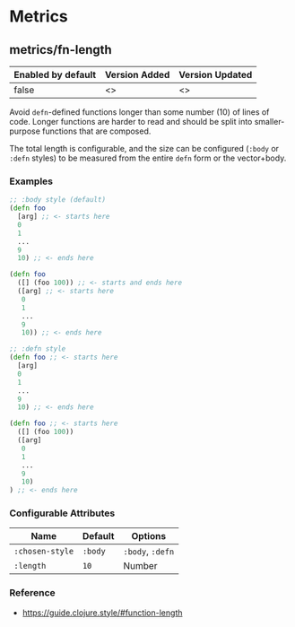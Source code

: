 # Metrics

## metrics/fn-length

| Enabled by default | Version Added | Version Updated |
| ------------------ | ------------- | --------------- |
| false              | <<next>>      | <<next>>        |

Avoid `defn`-defined functions longer than some number (10) of lines of code. Longer functions are harder to read and should be split into smaller-purpose functions that are composed.

The total length is configurable, and the size can be configured (`:body` or `:defn` styles) to be measured from the entire `defn` form or the vector+body.

### Examples

```clojure
;; :body style (default)
(defn foo
  [arg] ;; <- starts here
  0
  1
  ...
  9
  10) ;; <- ends here

(defn foo
  ([] (foo 100)) ;; <- starts and ends here
  ([arg] ;; <- starts here
   0
   1
   ...
   9
   10)) ;; <- ends here

;; :defn style
(defn foo ;; <- starts here
  [arg]
  0
  1
  ...
  9
  10) ;; <- ends here

(defn foo ;; <- starts here
  ([] (foo 100))
  ([arg]
   0
   1
   ...
   9
   10)
) ;; <- ends here
```

### Configurable Attributes

| Name            | Default | Options          |
| --------------- | ------- | ---------------- |
| `:chosen-style` | `:body` | `:body`, `:defn` |
| `:length`       | `10`    | Number           |

### Reference

* https://guide.clojure.style/#function-length
